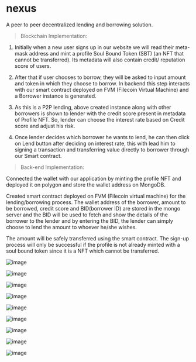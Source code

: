 # nexus
A peer to peer decentralized lending and borrowing solution.

> Blockchain Implementation:

1. Initially when a new user signs up in our website we will
read their meta-mask address and mint a profile Soul
Bound Token (SBT) (an NFT that cannot be transferred). Its
metadata will also contain credit/ reputation score of
users.

2. After that if user chooses to borrow, they will be asked to
input amount and token in which they choose to borrow. In
backend this step interacts with our smart contract
deployed on FVM (Filecoin Virtual Machine) and a Borrower
instance is generated.

3. As this is a P2P lending, above created instance along with
other borrowers is shown to lender with the credit score
present in metadata of Profile NFT. So, lender can choose
the interest rate based on Credit score and adjust his risk.

4. Once lender decides which borrower he wants to lend, he
can then click on Lend button after deciding on interest
rate, this with lead him to signing a transaction and
transferring value directly to borrower through our Smart
contract.


> Back-end Implementation:

Connected the wallet with our application by minting the profile
NFT and deployed it on polygon and store the wallet address on
MongoDB.

Created smart contract deployed on FVM (Filecoin virtual machine) for the lending/borrowing process. The wallet address of the borrower, amount to be borrowed, credit score and BID(borrower ID) are stored in the mongo server and the BID will be used to fetch and show the details of the borrower to the lender and by entering the BID, the lender can simply choose to lend the amount to whoever he/she wishes.

The amount will be safely transferred using the smart contract. The sign-up process will only be successful if the profile is not already minted with a soul bound token since it is a NFT which cannot be transferred.

![image](https://user-images.githubusercontent.com/86651116/216798560-73dc2c2c-374c-4430-9140-3206d5baa36d.png)

![image](https://user-images.githubusercontent.com/86651116/216798568-f9e5a340-dfc6-4e4b-9819-f77bcd74c35f.png)

![image](https://user-images.githubusercontent.com/86651116/216798584-36410f8e-978b-414e-85d9-ebd2a049d4fd.png)

![image](https://user-images.githubusercontent.com/86651116/216798601-f2a917b0-480c-444d-bf9a-137683ab24cb.png)

![image](https://user-images.githubusercontent.com/86651116/216798611-9d374483-5448-4ceb-a483-a75cde092a5e.png)

![image](https://user-images.githubusercontent.com/86651116/216798624-2b4a7038-568b-4c55-a39d-c08f8c867623.png)

![image](https://user-images.githubusercontent.com/86651116/216798628-f087e974-8f98-422f-92e2-475f0b718bf1.png)

![image](https://user-images.githubusercontent.com/86651116/216798638-a4e91c4a-f3ee-4b73-a306-1df4ba35c606.png)

![image](https://user-images.githubusercontent.com/86651116/216798648-528e5514-5cc9-4422-a8e6-f5db0e1af7e3.png)






